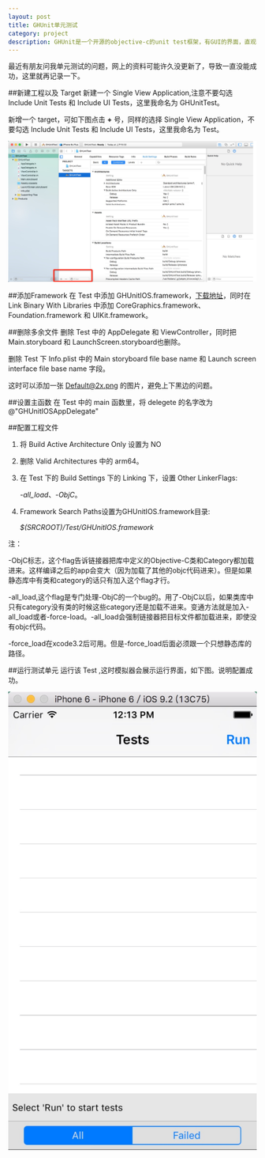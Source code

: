 ```yaml
---
layout: post
title: GHUnit单元测试
category: project
description: GHUnit是一个开源的objective-c的unit test框架，有GUI的界面，直观、方便。
---
```



最近有朋友问我单元测试的问题，网上的资料可能许久没更新了，导致一直没能成功，这里就再记录一下。

##新建工程以及 Target
新建一个 Single View Application,注意不要勾选 Include Unit Tests 和 Include UI Tests，这里我命名为 GHUnitTest。

新增一个 target，可如下图点击 **+** 号，同样的选择 Single View Application，不要勾选 Include Unit Tests 和 Include UI Tests，这里我命名为 Test。

![GHUnit](/images/blog/unitTests/unittest_1_1.jpg)

##添加Framework
在 Test 中添加 GHUnitIOS.framework，[下载地址](https://github.com/gh-unit/gh-unit/downloads)，同时在 Link Binary With Libraries 中添加 CoreGraphics.framework、Foundation.framework 和 UIKit.framework。

##删除多余文件
删除 Test 中的 AppDelegate 和 ViewController，同时把 Main.storyboard 和 LaunchScreen.storyboard也删除。

删除 Test 下 Info.plist 中的 Main storyboard file base name 和 Launch screen interface file base name 字段。

这时可以添加一张 Default@2x.png 的图片，避免上下黑边的问题。

##设置主函数
在 Test 中的 main 函数里，将 delegete 的名字改为 @"GHUnitIOSAppDelegate"

##配置工程文件
1.  将 Build Active Architecture Only 设置为 NO
2.  删除 Valid Architectures 中的 arm64。
3.  在 Test 下的 Build Settings 下的 Linking 下，设置 Other LinkerFlags:

	*-all_load*、*-ObjC*。
4. Framework Search Paths设置为GHUnitIOS.framework目录:
	
	*$(SRCROOT)/Test/GHUnitIOS.framework*

注：

-ObjC标志，这个flag告诉链接器把库中定义的Objective-C类和Category都加载进来。这样编译之后的app会变大（因为加载了其他的objc代码进来）。但是如果静态库中有类和category的话只有加入这个flag才行。

-all_load,这个flag是专门处理-ObjC的一个bug的。用了-ObjC以后，如果类库中只有category没有类的时候这些category还是加载不进来。变通方法就是加入-all_load或者-force-load。-all_load会强制链接器把目标文件都加载进来，即使没有objc代码。

-force_load在xcode3.2后可用。但是-force_load后面必须跟一个只想静态库的路径。

##运行测试单元
运行该 Test ,这时模拟器会展示运行界面，如下图。说明配置成功。

![GHUnit](/images/blog/unitTests/unittest_1_2.jpg)



